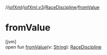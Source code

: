 //[iofXml](../../../index.md)/[iofXml.v3](../index.md)/[RaceDiscipline](index.md)/[fromValue](from-value.md)

# fromValue

[jvm]\
open fun [fromValue](from-value.md)(v: [String](https://docs.oracle.com/javase/8/docs/api/java/lang/String.html)): [RaceDiscipline](index.md)
